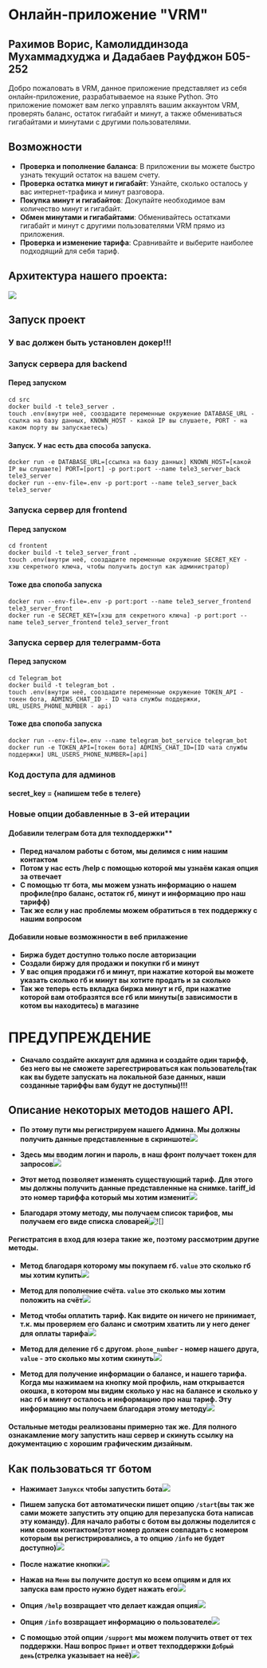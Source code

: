 # Онлайн-приложение "VRM"
## Рахимов Ворис, Камолиддинзода Мухаммадхуджа и Дадабаев Рауфджон Б05-252
Добро пожаловать в VRM, данное приложение представляет из себя онлайн-приложение, разрабатываемое на языке Python.
Это приложение поможет вам легко управлять вашим аккаунтом VRM, проверять баланс, остаток гигабайт и минут, а также обмениваться гигабайтами и минутами с другими пользователями.
## Возможности
- **Проверка и пополнение баланса**: В приложении вы можете быстро узнать текущий остаток на вашем счету.
- **Проверка остатка минут и гигабайт**: Узнайте, сколько осталось у вас интернет-трафика и минут разговора.
- **Покупка минут и гигабайтов**: Докупайте необходимое вам количество минут и гигабайт.
- **Обмен минутами и гигабайтами**: Обменивайтесь остатками гигабайт и минут с другими пользователями VRM прямо из приложения.
- **Проверка и изменение тарифа**: Сравнивайте и выберите наиболее подходящий для себя тариф.

## Архитектура нашего проекта:

![](UML-diagram-latest.png)

## Запуск проект
### У вас должен быть установлен докер!!!
### Запуск сервера для backend 
#### Перед запуском
    cd src
    docker build -t tele3_server .
    touch .env(внутри неё, сооздадите переменные окружение DATABASE_URL - ссылка на базу данных, KNOWN_HOST - какой IP вы слушаете, PORT - на каком порту вы запускаетесь)
#### Запуск. У нас есть два способа запуска.
    docker run -e DATABASE_URL=[ссылка на базу данных] KNOWN_HOST=[какой IP вы слушаете] PORT=[port] -p port:port --name tele3_server_back tele3_server
    docker run --env-file=.env -p port:port --name tele3_server_back tele3_server 
    
### Запуска сервер для frontend
#### Перед запуском
    cd frontent
    docker build -t tele3_server_front .
    touch .env(внутри неё, сооздадите переменные окружение SECRET_KEY - хэш секретного ключа, чтобы получить доступ как администратор)
#### Тоже два спопоба запуска
    docker run --env-file=.env -p port:port --name tele3_server_frontend tele3_server_front
    docker run -e SECRET_KEY=[хэш для секретного ключа] -p port:port --name tele3_server_frontend tele3_server_front



### Запуска сервер для телеграмм-бота
#### Перед запуском
    cd Telegram_bot
    docker build -t telegram_bot .
    touch .env(внутри неё, сооздадите переменные окружение TOKEN_API - токен бота, ADMINS_CHAT_ID - ID чата службы поддержки, URL_USERS_PHONE_NUMBER - api)
#### Тоже два спопоба запуска
    docker run --env-file=.env --name telegram_bot_service telegram_bot
    docker run -e TOKEN_API=[токен бота] ADMINS_CHAT_ID=[ID чата службы поддержки] URL_USERS_PHONE_NUMBER=[api]








    

### Код доступа для админов
#### secret_key = {напишем тебе в телеге}

### Новые опции добавленные в 3-ей итерации

#### Добавили телеграм бота для техподдержки**
- **Перед началом работы с ботом, мы делимся с ним нашим контактом**
- **Потом у нас есть /help с помощью которой мы узнаём какая опция за отвечает**
- **С помощью тг бота, мы можем узнать информацию о нашем профиле(про баланс, остаток гб, минут и информацию про наш тарифф)**
- **Так же если у нас проблемы можем обратиться в тех поддержку с нашим вопросом**

#### Добавили новые возможнности в веб прилажение
- **Биржа будет доступно только после авторизации**
- **Создали биржу для продажи и покупки гб и минут**
- **У вас опция продажи гб и минут, при нажатие которой вы можете указать сколько гб  и минут вы хотите продать и за сколько** 
- **Так же теперь есть вкладка биржа минут и гб, при нажатие которой вам отобразятся все гб или минуты(в зависимости в котом вы находитесь) в магазине**


# ПРЕДУПРЕЖДЕНИЕ
- **Сначало создайте аккаунт для админа и создайте один тарифф, без него вы не сможете зарегестрироваться как пользователь(так как вы будете запускать на локальной базе данных, наши созданные тариффы вам будут не доступны)!!!**

## Описание некоторых методов нашего API.

- **По этому пути мы регистрируем нашего Админа. Мы должны получить данные представленные в скриншоте**![](screenshots/admin_register.png)


- **Здесь мы вводим логин и пароль, в наш фронт получает токен для запросов**![](screenshots/admin_login.png)


- **Этот метод позволяет изменять существующий тариф. Для этого мы должны получить данные представленные на снимке. tariff_id это номер тариффа который мы хотим изменит**![](screenshots/admin_edit_tariff.png)


- **Благодаря этому методу, мы получаем список тарифов, мы получаем его виде списка словарей**![![]](screenshots/admin_get_list_of_tariff.png)

#### Регистратсия в вход для юзера такие же, поэтому рассмотрим другие методы.

- **Метод благодаря которому мы покупаем гб. `value` это сколько гб мы хотим купить**![](screenshots/user_buy_gb.png)


- **Метод для пополнение счёта. `value` это сколько мы хотим положить на счёт**![](screenshots/user_deposit.png)


- **Метод чтобы оплатить тариф. Как видите он ничего не принимает, т.к. мы проверяем его баланс и смотрим хватить ли у него денег для оплаты тарифа**![](screenshots/user_pay_tariff.png)


- **Метод для деление гб с другом. `phone_number` - номер нашего друга, `value` - это сколько мы хотим скинуть**![](screenshots/user_share_gb.png)


- **Метод для получение информации о балансе, и нашего тарифа. Когда мы нажимаем на кнопку мой профиль, нам открывается окошка, в котором мы видим сколько у нас на балансе и сколько у нас гб и минут осталось и информацию про наш тариф. Эту информацию мы получаем благодаря этому методу**![](screenshots/users_data.png)


#### Остальные методы реализованы примерно так же. Для полного ознакамление могу запустить наш сервер и скинуть ссылку на документацию с хорошим графическим дизайным.

## Как пользоваться тг ботом

- **Нажимает `Запукск` чтобы запустить бота**![](screenshots/Запуск_бота.jpg)

- **Пишем запуска бот автоматически пишет опцию `/start`(вы так же сами можете запустить эту опцию для перезапуска бота написав эту команду). Для начало работы с ботом вы должны поделится с ним своим контактом(этот номер должен совпадать с номером которым вы регистрировались, а то опцию `/info` не будет доступно)**![](screenshots/start.jpg)

- **После нажатие кнопки**![](screenshots/after_start.jpg)

- **Нажав на `Меню` вы получите доступ ко всем опциям и для  их запуска вам просто нужно будет нажать его**![](screenshots/menu.jpg)

- **Опция `/help` возвращает что делает каждая опция**![](screenshots/help.jpg)

- **Опция `/info` возвращает информацию о пользователе**![](screenshots/info.jpg)

- **С помощью этой опции `/support` мы можем получить ответ от тех поддержки. Наш вопрос `Привет` и ответ техподдержки `Добрый день`(стрелка указывает на неё)**![](screenshots/support.jpg)






